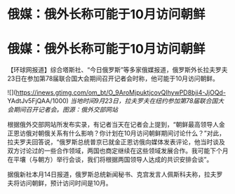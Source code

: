 # 俄媒：俄外长称可能于10月访问朝鲜

# 俄媒：俄外长称可能于10月访问朝鲜

【环球网报道】综合塔斯社、“今日俄罗斯”等多家俄媒报道，俄罗斯外长拉夫罗夫23日在参加第78届联合国大会期间召开记者会时称，他可能于10月访问朝鲜。

![](https://inews.gtimg.com/om_bt/O_9AroMjpuktjcovQIhywPD8bji4-JjOQd-
YAdtJv5FjQAA/1000) _当地时间9月23日，拉夫罗夫在纽约参加第78届联合国大会期间召开记者会。图源：俄外交部网站_

根据俄外交部网站所发布实录，有记者当天在记者会上提到，“朝鲜最高领导人金正恩访俄对朝俄关系有什么影响？你计划在10月访问朝鲜期间讨论什么？”对此，拉夫罗夫回答说，“俄罗斯总统普京已就金正恩访俄向媒体发表评论，他当时谈及双方讨论过的一些合作领域，两国也商定继续在这些领域发展合作。我可能下个月在平壤（与朝方）举行会谈，我们将根据两国领导人达成的共识安排会谈”。

据俄新社本月14日报道，俄罗斯总统新闻秘书、克宫发言人佩斯科夫称，拉夫罗夫将访问朝鲜，预计访问时间是10月。

